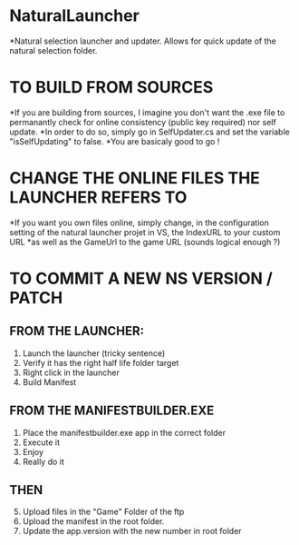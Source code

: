 # NaturalLauncher

*Natural selection launcher and updater. Allows for quick update of the natural selection folder.


# TO BUILD FROM SOURCES
*If you are building from sources, I imagine you don't want the .exe file to permanantly check for online consistency (public key required) nor self update.
*In order to do so, simply go in SelfUpdater.cs and set the variable "isSelfUpdating" to false.
*You are basicaly good to go !

# CHANGE THE ONLINE FILES THE LAUNCHER REFERS TO
*If you want you own files online, simply change, in the configuration setting of the natural launcher projet in VS, the IndexURL to your custom URL
*as well as the GameUrl to the game URL (sounds logical enough ?)

# TO COMMIT A NEW NS VERSION / PATCH

## FROM THE LAUNCHER:
1. Launch the launcher (tricky sentence)
2. Verify it has the right half life folder target
3. Right click in the launcher
4. Build Manifest

## FROM THE MANIFESTBUILDER.EXE
1. Place the manifestbuilder.exe app in the correct folder
2. Execute it
3. Enjoy
4. Really do it

## THEN
5. Upload files in the "Game" Folder of the ftp
6. Upload the manifest in the root folder.
7. Update the app.version with the new number in root folder